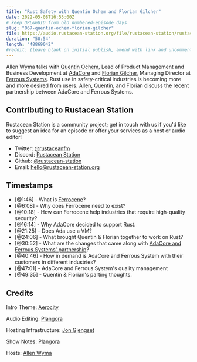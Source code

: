 ```yaml
---
title: "Rust Safety with Quentin Ochem and Florian Gilcher"
date: 2022-05-08T16:55:00Z
# keep URL&GUID from old numbered-episode days
slug: "067-quentin-ochem-florian-gilcher"
file: https://audio.rustacean-station.org/file/rustacean-station/rustacean-station-e067-quentin-ochem-florian-gilcher.mp3
duration: "50:54"
length: "48869042"
#reddit: (leave blank on initial publish, amend with link and uncomment this line after Reddit thread has been posted)
---
```

Allen Wyma talks with [Quentin Ochem](https://www.linkedin.com/in/quentin-ochem-5653864/), Lead of Product Management and Business Development at [AdaCore](https://www.adacore.com/) and [Florian Gilcher](https://twitter.com/argorak), Managing Director at [Ferrous Systems](https://ferrous-systems.com/). Rust use in safety-critical industries is becoming more and more desired from users. Allen, Quentin, and Florian discuss the recent partnership between AdaCore and Ferrous Systems.

## Contributing to Rustacean Station

Rustacean Station is a community project; get in touch with us if you'd like to suggest an idea for an episode or offer your services as a host or audio editor!

- Twitter: [@rustaceanfm](https://twitter.com/rustaceanfm)
- Discord: [Rustacean Station](https://discord.gg/cHc3Gyc)
- Github: [@rustacean-station](https://github.com/rustacean-station/)
- Email: [hello@rustacean-station.org](mailto:hello@rustacean-station.org)

## Timestamps 
- [@1:46] - What is [Ferrocene](https://ferrous-systems.com/ferrocene/)?
- [@6:08] - Why does Ferrocene need to exist?
- [@10:18] - How can Ferrocene help industries that require high-quality security?
- [@16:14] - Why AdaCore decided to support Rust.
- [@21:25] - Does Ada use a VM?
- [@24:06] - What brought Quentin & Florian together to work on Rust?
- [@30:52] - What are the changes that came along with [AdaCore and Ferrous Systems' partnership](https://www.adacore.com/press/adacore-joins-forces-ferrous-systems-support-rust)?
- [@40:46] - How in demand is AdaCore and Ferrous System with their customers in different industries?
- [@47:01] - AdaCore and Ferrous System's quality management
- [@49:35] - Quentin & Florian's parting thoughts.

## Credits
Intro Theme: [Aerocity](https://twitter.com/AerocityMusic)

Audio Editing: [Plangora](https://twitter.com/plangora)

Hosting Infrastructure: [Jon Gjengset](https://twitter.com/jonhoo/)

Show Notes: [Plangora](https://twitter.com/plangora)

Hosts: [Allen Wyma](https://twitter.com/allenwyma)
